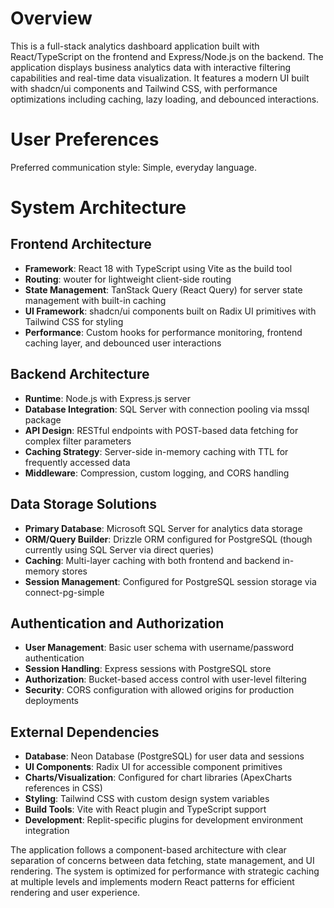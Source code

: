 # Overview

This is a full-stack analytics dashboard application built with React/TypeScript on the frontend and Express/Node.js on the backend. The application displays business analytics data with interactive filtering capabilities and real-time data visualization. It features a modern UI built with shadcn/ui components and Tailwind CSS, with performance optimizations including caching, lazy loading, and debounced interactions.

# User Preferences

Preferred communication style: Simple, everyday language.

# System Architecture

## Frontend Architecture
- **Framework**: React 18 with TypeScript using Vite as the build tool
- **Routing**: wouter for lightweight client-side routing
- **State Management**: TanStack Query (React Query) for server state management with built-in caching
- **UI Framework**: shadcn/ui components built on Radix UI primitives with Tailwind CSS for styling
- **Performance**: Custom hooks for performance monitoring, frontend caching layer, and debounced user interactions

## Backend Architecture
- **Runtime**: Node.js with Express.js server
- **Database Integration**: SQL Server with connection pooling via mssql package
- **API Design**: RESTful endpoints with POST-based data fetching for complex filter parameters
- **Caching Strategy**: Server-side in-memory caching with TTL for frequently accessed data
- **Middleware**: Compression, custom logging, and CORS handling

## Data Storage Solutions
- **Primary Database**: Microsoft SQL Server for analytics data storage
- **ORM/Query Builder**: Drizzle ORM configured for PostgreSQL (though currently using SQL Server via direct queries)
- **Caching**: Multi-layer caching with both frontend and backend in-memory stores
- **Session Management**: Configured for PostgreSQL session storage via connect-pg-simple

## Authentication and Authorization
- **User Management**: Basic user schema with username/password authentication
- **Session Handling**: Express sessions with PostgreSQL store
- **Authorization**: Bucket-based access control with user-level filtering
- **Security**: CORS configuration with allowed origins for production deployments

## External Dependencies
- **Database**: Neon Database (PostgreSQL) for user data and sessions
- **UI Components**: Radix UI for accessible component primitives
- **Charts/Visualization**: Configured for chart libraries (ApexCharts references in CSS)
- **Styling**: Tailwind CSS with custom design system variables
- **Build Tools**: Vite with React plugin and TypeScript support
- **Development**: Replit-specific plugins for development environment integration

The application follows a component-based architecture with clear separation of concerns between data fetching, state management, and UI rendering. The system is optimized for performance with strategic caching at multiple levels and implements modern React patterns for efficient rendering and user experience.